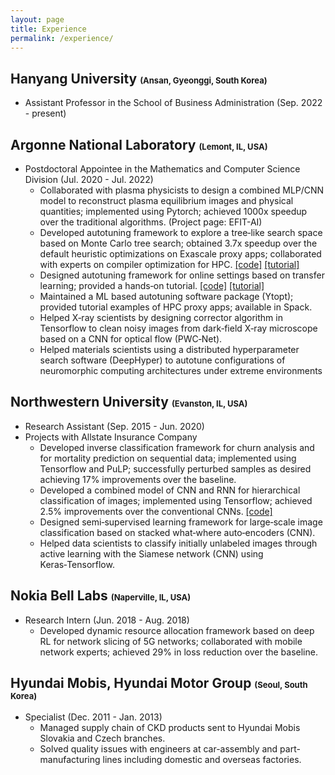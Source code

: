 ```yaml
---
layout: page
title: Experience
permalink: /experience/
---
```


## Hanyang University <font size="2">(Ansan, Gyeonggi, South Korea)</font>
- Assistant Professor in the School of Business Administration (Sep. 2022 - present)

## Argonne National Laboratory <font size="2">(Lemont, IL, USA)</font>

- Postdoctoral Appointee in the Mathematics and Computer Science Division (Jul. 2020 - Jul. 2022)
  - Collaborated with plasma physicists to design a combined MLP/CNN model to reconstruct plasma equilibrium images and physical quantities; implemented using Pytorch; achieved 1000x speedup over the traditional algorithms. (Project page: EFIT-AI)
  - Developed autotuning framework to explore a tree‑like search space based on Monte Carlo tree search; obtained 3.7x speedup over the default heuristic optimizations on Exascale proxy apps; collaborated with experts on compiler optimization for HPC. [[code]](https://github.com/ytopt-team/ytopt/blob/mcts/ytopt/cmcts/README.md) [[tutorial]](https://github.com/ytopt-team/ytopt/blob/mcts/docs/tutorials/mcts-gemm/tutorial-mcts-gemm.md)
  - Designed autotuning framework for online settings based on transfer learning; provided a hands‑on tutorial. [[code]](https://github.com/ytopt-team/ytopt/tree/v0.0.3) [[tutorial]](https://github.com/ytopt-team/ytopt/blob/online/docs/tutorials/omp-xsbench-tl/tutorial-omp-xsbench-tl.md)
  - Maintained a ML based autotuning software package (Ytopt); provided tutorial examples of HPC proxy apps; available in Spack.
  - Helped X‑ray scientists by designing corrector algorithm in Tensorflow to clean noisy images from dark‑field X‑ray microscope based on a CNN for optical flow (PWC‑Net).
  - Helped materials scientists using a distributed hyperparameter search software (DeepHyper) to autotune configurations of neuromorphic computing architectures under extreme environments

## Northwestern University <font size="2">(Evanston, IL, USA)</font>

- Research Assistant (Sep. 2015 - Jun. 2020)
- Projects with Allstate Insurance Company
  - Developed inverse classification framework for churn analysis and for mortality prediction on sequential data; implemented using Tensorflow and PuLP; successfully perturbed samples as desired achieving 17% improvements over the baseline.
  - Developed a combined model of CNN and RNN for hierarchical classification of images; implemented using Tensorflow; achieved 2.5% improvements over the conventional CNNs. [[code]](https://github.com/jaehoonkoo/h_classification)
  - Designed semi‑supervised learning framework for large‑scale image classification based on stacked what‑where auto‑encoders (CNN).
  - Helped data scientists to classify initially unlabeled images through active learning with the Siamese network (CNN) using Keras‑Tensorflow.

## Nokia Bell Labs <font size="2">(Naperville, IL, USA)</font>

- Research Intern (Jun. 2018 - Aug. 2018)
  - Developed dynamic resource allocation framework based on deep RL for network slicing of 5G networks; collaborated with mobile network experts; achieved 29\% in loss reduction over the baseline.

## Hyundai Mobis, Hyundai Motor Group <font size="2">(Seoul, South Korea)</font>

- Specialist (Dec. 2011 - Jan. 2013)
  - Managed supply chain of CKD products sent to Hyundai Mobis Slovakia and Czech branches.
  - Solved quality issues with engineers at car-assembly and part-manufacturing lines including domestic and overseas factories.
